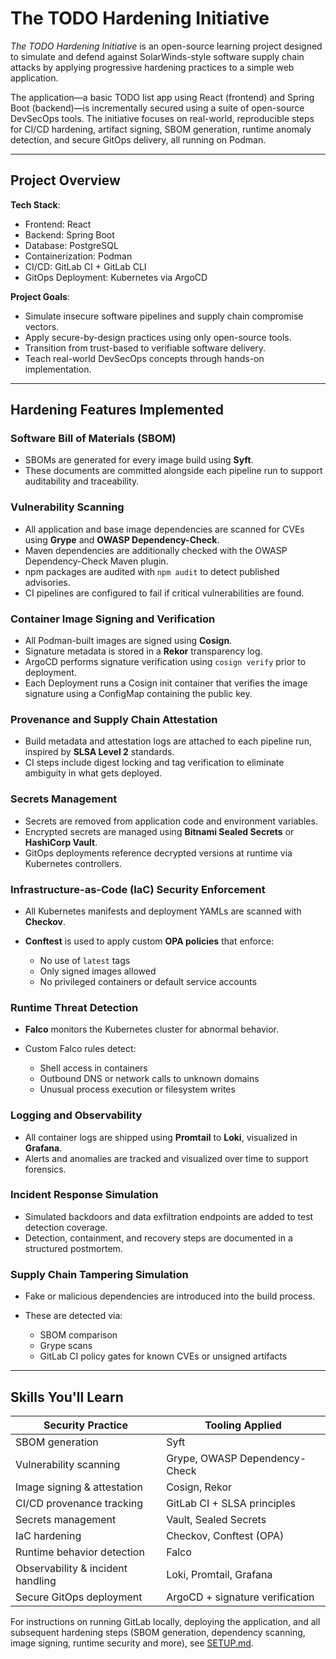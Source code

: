 # The TODO Hardening Initiative

*The TODO Hardening Initiative* is an open-source learning project designed to simulate and defend against SolarWinds-style software supply chain attacks by applying progressive hardening practices to a simple web application.

The application—a basic TODO list app using React (frontend) and Spring Boot (backend)—is incrementally secured using a suite of open-source DevSecOps tools. The initiative focuses on real-world, reproducible steps for CI/CD hardening, artifact signing, SBOM generation, runtime anomaly detection, and secure GitOps delivery, all running on Podman.

---

## Project Overview

**Tech Stack**:

* Frontend: React
* Backend: Spring Boot
* Database: PostgreSQL
* Containerization: Podman
* CI/CD: GitLab CI + GitLab CLI
* GitOps Deployment: Kubernetes via ArgoCD

**Project Goals**:

* Simulate insecure software pipelines and supply chain compromise vectors.
* Apply secure-by-design practices using only open-source tools.
* Transition from trust-based to verifiable software delivery.
* Teach real-world DevSecOps concepts through hands-on implementation.

---

## Hardening Features Implemented

### Software Bill of Materials (SBOM)

* SBOMs are generated for every image build using **Syft**.
* These documents are committed alongside each pipeline run to support auditability and traceability.

### Vulnerability Scanning

* All application and base image dependencies are scanned for CVEs using **Grype** and **OWASP Dependency-Check**.
* Maven dependencies are additionally checked with the OWASP Dependency-Check Maven plugin.
* npm packages are audited with `npm audit` to detect published advisories.
* CI pipelines are configured to fail if critical vulnerabilities are found.

### Container Image Signing and Verification

* All Podman-built images are signed using **Cosign**.
* Signature metadata is stored in a **Rekor** transparency log.
* ArgoCD performs signature verification using `cosign verify` prior to deployment.
* Each Deployment runs a Cosign init container that verifies the image signature using a ConfigMap containing the public key.

### Provenance and Supply Chain Attestation

* Build metadata and attestation logs are attached to each pipeline run, inspired by **SLSA Level 2** standards.
* CI steps include digest locking and tag verification to eliminate ambiguity in what gets deployed.

### Secrets Management

* Secrets are removed from application code and environment variables.
* Encrypted secrets are managed using **Bitnami Sealed Secrets** or **HashiCorp Vault**.
* GitOps deployments reference decrypted versions at runtime via Kubernetes controllers.

### Infrastructure-as-Code (IaC) Security Enforcement

* All Kubernetes manifests and deployment YAMLs are scanned with **Checkov**.
* **Conftest** is used to apply custom **OPA policies** that enforce:

  * No use of `latest` tags
  * Only signed images allowed
  * No privileged containers or default service accounts

### Runtime Threat Detection

* **Falco** monitors the Kubernetes cluster for abnormal behavior.
* Custom Falco rules detect:

  * Shell access in containers
  * Outbound DNS or network calls to unknown domains
  * Unusual process execution or filesystem writes

### Logging and Observability

* All container logs are shipped using **Promtail** to **Loki**, visualized in **Grafana**.
* Alerts and anomalies are tracked and visualized over time to support forensics.

### Incident Response Simulation

* Simulated backdoors and data exfiltration endpoints are added to test detection coverage.
* Detection, containment, and recovery steps are documented in a structured postmortem.

### Supply Chain Tampering Simulation

* Fake or malicious dependencies are introduced into the build process.
* These are detected via:

  * SBOM comparison
  * Grype scans
  * GitLab CI policy gates for known CVEs or unsigned artifacts

---

## Skills You'll Learn

| Security Practice                 | Tooling Applied                 |
| --------------------------------- | ------------------------------- |
| SBOM generation                   | Syft                            |
| Vulnerability scanning            | Grype, OWASP Dependency-Check   |
| Image signing & attestation       | Cosign, Rekor                   |
| CI/CD provenance tracking         | GitLab CI + SLSA principles     |
| Secrets management                | Vault, Sealed Secrets           |
| IaC hardening                     | Checkov, Conftest (OPA)         |
| Runtime behavior detection        | Falco                           |
| Observability & incident handling | Loki, Promtail, Grafana         |
| Secure GitOps deployment          | ArgoCD + signature verification |

For instructions on running GitLab locally, deploying the application, and all
subsequent hardening steps (SBOM generation, dependency scanning, image signing,
runtime security and more), see [SETUP.md](SETUP.md).

